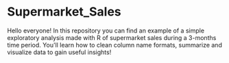 # Supermarket_Sales

Hello everyone! In this repository you can find an example of a simple exploratory analysis made with R of supermarket sales during a 3-months time period. You'll learn how to clean column name formats, summarize and visualize data to gain useful insights!

